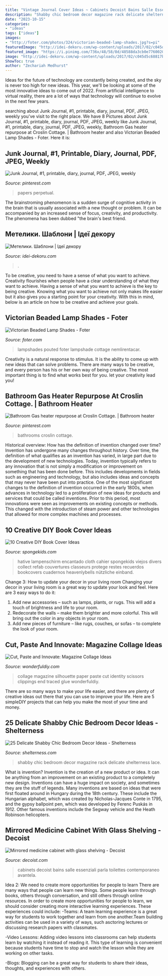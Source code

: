 ```yaml
---
title: "Vintage Journal Cover Ideas ~ Cabinets Decoist Bains Salle Essenziali Parla Toilettes Contemporaneo Avantela"
description: "Shabby chic bedroom decor magazine rack delicate shelterness lace"
date: "2023-10-15"
categories:
- "ideas"
tags: ["ideas"]
images:
- "http://foter.com/photos/324/victorian-beaded-lamp-shades.jpg?s=pi"
featuredImage: "http://idei-dekoru.com/wp-content/uploads/2017/02/c045d5c68817be91fe678514df9a57be.jpg"
featured_image: "https://i.pinimg.com/736x/48/58/8d/48588da3cb0e7760020c81bc7619cd3f.jpg"
image: "http://idei-dekoru.com/wp-content/uploads/2017/02/c045d5c68817be91fe678514df9a57be.jpg"
ShowToc: true
author: "Zechariah Medhurst"
---
```



Ideas for the future of technology are constantly being created, and the sky is never too high for new ideas. This year, we'll be looking at some of the most innovative ideas to come out of 2022. From artificial intelligence to virtual reality, there are a lot of ways that technology will continue to evolve in the next few years.

	

		
searching about Junk Journal, #1, printable, diary, journal, PDF, JPEG, weekly you've visit to the right place. We have 8 Pictures about Junk Journal, #1, printable, diary, journal, PDF, JPEG, weekly like Junk Journal, #1, printable, diary, journal, PDF, JPEG, weekly, Bathroom Gas heater repurpose at Croslin Cottage. | Bathroom heater and also Victorian Beaded Lamp Shades - Foter. Here it is:
		
    
## Junk Journal, #1, Printable, Diary, Journal, PDF, JPEG, Weekly

<img loading=lazy src="https://i.pinimg.com/736x/48/58/8d/48588da3cb0e7760020c81bc7619cd3f.jpg" onerror="this.onerror=null;this.src='https://tse1.mm.bing.net/th?id=OIP.6FBriw_4nIyq4_U8tDV1ygHaLp&amp;pid=15.1';" alt="Junk Journal, #1, printable, diary, journal, PDF, JPEG, weekly">

_Source: pinterest.com_

>papers perpetual. 

	

The brainstroming phenomenon is a sudden surge of cognitive activity in the brain that is usually associated with a new thought or problem. It can be accompanied by an increased sense of focus, creativity, and productivity. The phenomena has been dubbed "the brain's best friend.

    
## Метелики. Шаблони | Ідеї декору

<img loading=lazy src="http://idei-dekoru.com/wp-content/uploads/2017/02/c045d5c68817be91fe678514df9a57be.jpg" onerror="this.onerror=null;this.src='https://tse4.mm.bing.net/th?id=OIP.afd3OlWhHQRiTpCoi5s6xgHaJk&amp;pid=15.1';" alt="Метелики. Шаблони | Ідеї декору">

_Source: idei-dekoru.com_

>. 

	

To be creative, you need to have a sense of what you want to achieve.
Creativity flourishes when people have a clear understanding of what they want to achieve. Having a sense of what you want to achieve is the key to being creative. Knowing what you want to achieve not only makes life easier but it also gives you a starting point for your creativity. With this in mind, below is an article on how to be creative and achieve your goals.

    
## Victorian Beaded Lamp Shades - Foter

<img loading=lazy src="http://foter.com/photos/324/victorian-beaded-lamp-shades.jpg?s=pi" onerror="this.onerror=null;this.src='https://tse1.mm.bing.net/th?id=OIP.mZsAUlQTRT4b4yJnFYdwWAAAAA&amp;pid=15.1';" alt="Victorian Beaded Lamp Shades - Foter">

_Source: foter.com_

>lampshades pouted foter lampshade cottage nemlirentacar. 

	

Creativity is a natural response to stimulus. It is the ability to come up with new ideas that can solve problems. There are many ways to be creative, and every person has his or her own way of being creative. The most important thing is to find what works best for you. let your creativity lead you!

    
## Bathroom Gas Heater Repurpose At Croslin Cottage. | Bathroom Heater

<img loading=lazy src="https://i.pinimg.com/736x/0e/8f/4d/0e8f4d5320d3990244b574dd8ca73ddd--reading-centers-zach.jpg" onerror="this.onerror=null;this.src='https://tse4.mm.bing.net/th?id=OIP.0LFjeXECEKZ253S1ElshyQHaJ4&amp;pid=15.1';" alt="Bathroom Gas heater repurpose at Croslin Cottage. | Bathroom heater">

_Source: pinterest.com_

>bathrooms croslin cottage. 

	

Historical overview: How has the definition of invention changed over time?
Invention has undergone many changes throughout history. Over time, the definition of what qualifies as an invention has varied, in large part due to the development of new technologies. Today, invention typically refers to any innovation that is not simply a modification or improvement on something that has been done before. This includes developments in fields such as engineering and technology, but also includes ideas and concepts that may never have been put into practice.
One of the most significant changes to the definition of invention occurred in the early 1800s, when advances in technology led to a proliferation of new ideas for products and services that could be called inventions. Prior to this period, most innovations were seen as improvements on existing concepts or methods. This changed with the introduction of steam power and other technologies that allowed for more complex machines and processes.

    
## 10 Creative DIY Book Cover Ideas

<img loading=lazy src="https://spongekids.com/wp-content/uploads/2014/09/diy-book-cover-ideas/8-cute-book-covers-for-girls.jpg" onerror="this.onerror=null;this.src='https://tse1.mm.bing.net/th?id=OIP.bBygi3Keh8mPW5Fc2Dv8rwHaJ4&amp;pid=15.1';" alt="10 Creative DIY Book Cover Ideas">

_Source: spongekids.com_

>hative lampenschirm encantado cloth cahier spongekids viejos divers collect refab couvertures classeurs protege restes recuerdos bookcovers cuadernos heavenlybells nützliche einband. 

	

Change 3: How to update your decor in your living room
Changing your decor in your living room is a great way to update your look and feel. Here are 3 easy ways to do it: 
1. Add new accessories – such as lamps, plants, or rugs. This will add a touch of brightness and life to your room. 
2. Redecorate the walls – make them brighter and more colorful. This will bring out the color in any objects in your room. 
3. Add new pieces of furniture – like rugs, couches, or sofas – to complete the look of your room.

    
## Cut, Paste And Innovate: Magazine Collage Ideas

<img loading=lazy src="http://cdn.wonderfuldiy.com/wp-content/uploads/2017/11/Traced-silhouette-magazine-collage-art.jpg" onerror="this.onerror=null;this.src='https://tse2.mm.bing.net/th?id=OIP.TUMio7ITk8hXF6QGMHCFOAHaKL&amp;pid=15.1';" alt="Cut, Paste and Innovate: Magazine Collage Ideas">

_Source: wonderfuldiy.com_

>collage magazine silhouette paper paste cut identity scissors clippings end traced glue wonderfuldiy. 

	

There are so many ways to make your life easier, and there are plenty of creative ideas out there that you can use to improve your life. Here are 5 simpleDIY projects that can help you make the most of your time and money.

    
## 25 Delicate Shabby Chic Bedroom Decor Ideas - Shelterness

<img loading=lazy src="http://i.shelterness.com/2016/06/13-shabby-white-magazine-rack.jpg" onerror="this.onerror=null;this.src='https://tse2.mm.bing.net/th?id=OIP.qa5f9Mwy-nhpujdljBfr0AHaJ8&amp;pid=15.1';" alt="25 Delicate Shabby Chic Bedroom Decor Ideas - Shelterness">

_Source: shelterness.com_

>shabby chic bedroom decor magazine rack delicate shelterness lace. 

	

What is invention?
Invention is the creation of a new product or idea. It can be anything from an improvement on an existing product to a completely new design. Inventions can have a huge impact on society, and sometimes they are the stuff of legends.
Many inventions are based on ideas that were first floated around in Hungary during the 18th century. These include the Hungarian alphabet, which was created by Nicholas-Jacques Conte in 1795, and the gypsy ballpoint pen, which was developed by Ferenc Puskás in 1912. Other famous inventions include the Segway vehicle and the Heath Robinson helicopters.

    
## Mirrored Medicine Cabinet With Glass Shelving - Decoist

<img loading=lazy src="http://cdn.decoist.com/wp-content/uploads/2015/09/Custom0designed-built-in-medicine-cabinet-600x838.jpg" onerror="this.onerror=null;this.src='https://tse2.mm.bing.net/th?id=OIP.q_-YgIwYS0RLZaSgviCLQgHaKW&amp;pid=15.1';" alt="Mirrored medicine cabinet with glass shelving - Decoist">

_Source: decoist.com_

>cabinets decoist bains salle essenziali parla toilettes contemporaneo avantela. 

	

Idea 2: We need to create more opportunities for people to learn
There are many ways that people can learn new things. Some people learn through books, others through conversation, and still others through online resources. In order to create more opportunities for people to learn, we should consider creating more interactive learning experiences. These experiences could include:
-Teams: A team learning experience is a great way for students to work together and learn from one another.Team building activities can be used in a variety of ways, such asctoring lectures or discussing research papers with classmates.

-Video Lessons: Adding video lessons into classrooms can help students learn by watching it instead of reading it. This type of learning is convenient because students have time to stop and watch the lesson while they are working on other tasks.

-Blogs: Blogging can be a great way for students to share their ideas, thoughts, and experiences with others.

